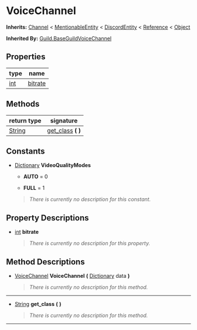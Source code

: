   
# VoiceChannel
  
**Inherits:** [Channel](./class_channel.md) < [MentionableEntity](./class_mentionableentity.md) < [DiscordEntity](./class_discordentity.md) < [Reference](https://docs.godotengine.org/en/3.5/classes/class_reference.html) < [Object](https://docs.godotengine.org/en/3.5/classes/class_object.html)  
  
**Inherited By:** [Guild.BaseGuildVoiceChannel](./class_guild.md#baseguildvoicechannel)  
  
## Properties
  
| type                                                              | name                         |
|-------------------------------------------------------------------|------------------------------|
| [int](https://docs.godotengine.org/en/3.5/classes/class_int.html) | [bitrate](#property-bitrate) |  
  
## Methods
  
| return type                                                             | signature                                    |
|-------------------------------------------------------------------------|----------------------------------------------|
| [String](https://docs.godotengine.org/en/3.5/classes/class_string.html) | [get\_class](#method-get-class) **(**  **)** |  
  
## Constants
  
- [Dictionary](https://docs.godotengine.org/en/3.5/classes/class_dictionary.html) **VideoQualityModes**  
  
	- **AUTO** = 0  

	- **FULL** = 1  

  
	> *There is currently no description for this constant.*
  
  
## Property Descriptions
  
- <a name="property-bitrate"></a>[int](https://docs.godotengine.org/en/3.5/classes/class_int.html) **bitrate**  
  
	> *There is currently no description for this property.*
  
  
## Method Descriptions
  
- <a name="method-VoiceChannel"></a>[VoiceChannel](./class_voicechannel.md) **VoiceChannel** **(** [Dictionary](https://docs.godotengine.org/en/3.5/classes/class_dictionary.html) data **)**  
  
	> *There is currently no description for this method.*  
________________

- <a name="method-get-class"></a>[String](https://docs.godotengine.org/en/3.5/classes/class_string.html) **get\_class** **(**  **)**  
  
	> *There is currently no description for this method.*  
________________

  
